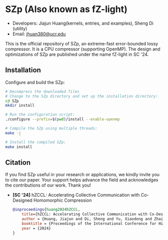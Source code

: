 # SZp (Also known as fZ-light)

* Developers: Jiajun Huang(kernels, entries, and examples), Sheng Di (utility)
* Email: jhuan380@ucr.edu

This is the official repository of SZp, an extreme-fast error-bounded lossy compressor. It is a CPU compressor (supporting OpenMP). 
The design and optimizations of SZp are published under the name fZ-light in SC '24.

## Installation
Configure and build the SZp:
```bash
# Decompress the downloaded files
# Change to the SZp directory and set up the installation directory:
cd SZp
mkdir install

# Run the configuration script:
./configure --prefix=$(pwd)/install --enable-openmp

# Compile the SZp using multiple threads:
make -j

# Install the compiled SZp:
make install

```

## Citation

If you find SZp useful in your research or applications, we kindly invite you to cite our paper. Your support helps advance the field and acknowledges the contributions of our work. Thank you!
- **[SC '24]** hZCCL: Accelerating Collective Communication with Co-Designed Homomorphic Compression
    ```bibtex
    @inproceedings{huang2024hZCCL,
        title={hZCCL: Accelerating Collective Communication with Co-Designed Homomorphic Compression},
        author = {Huang, Jiajun and Di, Sheng and Yu, Xiaodong and Zhai, Yujia and Liu, Jinyang and Jian, Zizhe and Liang, Xin and Zhao, Kai and Lu, Xiaoyi and Chen, Zizhong and Cappello, Franck and Guo, Yanfei and Thakur, Rajeev},
        booktitle = {Proceedings of the International Conference for High Performance Computing, Networking, Storage, and Analysis},
        year = {2024}
    }
    ```
